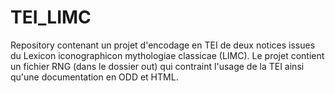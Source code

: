 # TEI_LIMC
Repository contenant un projet d'encodage en TEI de deux notices issues du Lexicon iconographicon mythologiae classicae (LIMC). Le projet contient un fichier RNG (dans le dossier out) qui contraint l'usage de la TEI ainsi qu'une documentation en ODD et HTML.

